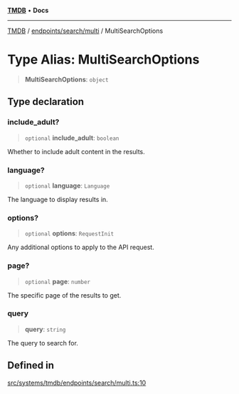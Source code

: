 [**TMDB**](../../../../README.md) • **Docs**

***

[TMDB](../../../../README.md) / [endpoints/search/multi](../README.md) / MultiSearchOptions

# Type Alias: MultiSearchOptions

> **MultiSearchOptions**: `object`

## Type declaration

### include\_adult?

> `optional` **include\_adult**: `boolean`

Whether to include adult content in the results.

### language?

> `optional` **language**: `Language`

The language to display results in.

### options?

> `optional` **options**: `RequestInit`

Any additional options to apply to the API request.

### page?

> `optional` **page**: `number`

The specific page of the results to get.

### query

> **query**: `string`

The query to search for.

## Defined in

[src/systems/tmdb/endpoints/search/multi.ts:10](https://github.com/Norviah/media-hub/blob/18a8c2edf600e1d27fc5173db1855dfb068c9a34/src/systems/tmdb/endpoints/search/multi.ts#L10)
